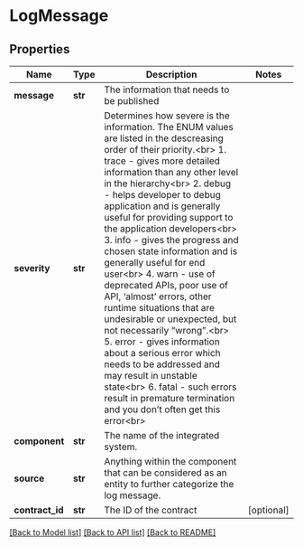 # LogMessage

## Properties
Name | Type | Description | Notes
------------ | ------------- | ------------- | -------------
**message** | **str** | The information that needs to be published | 
**severity** | **str** | Determines how severe is the information. The ENUM values are listed in the descreasing order of their priority.&lt;br&gt; 1. trace - gives more detailed information than any other level in the hierarchy&lt;br&gt; 2. debug - helps developer to debug application and is generally useful for providing support to the application developers&lt;br&gt; 3. info  - gives the progress and chosen state information and is generally useful for end user&lt;br&gt; 4. warn  - use of deprecated APIs, poor use of API, ‘almost’ errors, other runtime situations that are undesirable or unexpected, but not necessarily “wrong”.&lt;br&gt; 5. error - gives information about a serious error which needs to be addressed and may result in unstable state&lt;br&gt; 6. fatal - such errors result in premature termination and you don’t often get this error&lt;br&gt; | 
**component** | **str** | The name of the integrated system. | 
**source** | **str** | Anything within the component that can be considered as an entity to further categorize the log message. | 
**contract_id** | **str** | The ID of the contract | [optional] 

[[Back to Model list]](../README.md#documentation-for-models) [[Back to API list]](../README.md#documentation-for-api-endpoints) [[Back to README]](../README.md)


